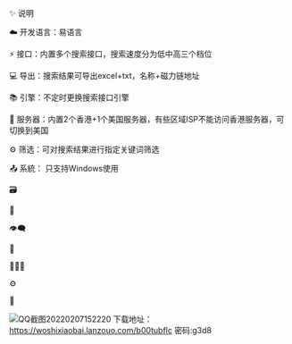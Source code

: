 ✨ 说明

☁️ 开发语言：易语言

⚡ 接口：内置多个搜索接口，搜索速度分为低中高三个档位

💻 导出：搜索结果可导出excel+txt，名称+磁力链地址

📚 引擎：不定时更换搜索接口引擎

💾 服务器：内置2个香港+1个美国服务器，有些区域ISP不能访问香港服务器，可切换到美国

⚙️ 筛选：可对搜索结果进行指定关键词筛选

📤 系統： 只支持Windows使用

🗃️ 

🎨 

👁️‍🗨️ 

🚀 

👩‍👧‍👦 

⚙️ 

🔗 

![QQ截图20220207152220](https://user-images.githubusercontent.com/37865291/152742820-43ae1fa5-00ef-4fb3-b4eb-9035edbe4fd0.jpg)
下载地址：https://woshixiaobai.lanzouo.com/b00tubflc  密码:g3d8
